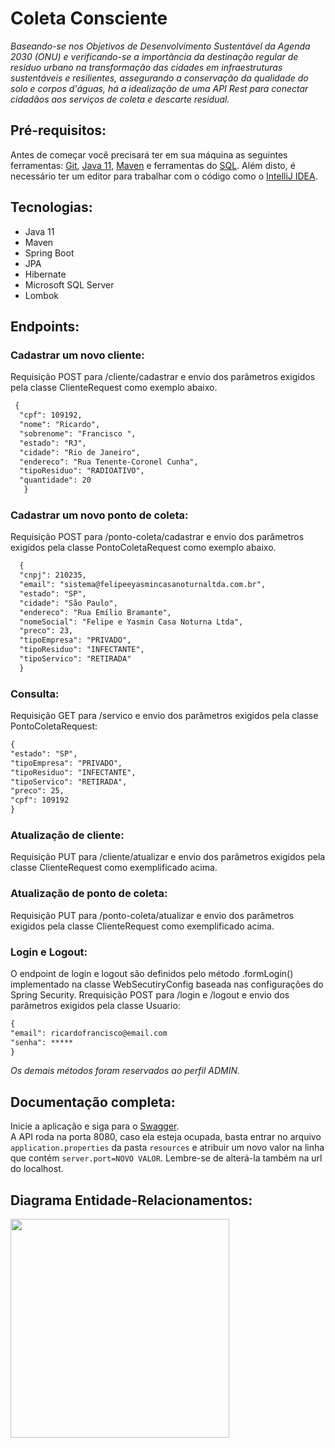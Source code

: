 # Coleta Consciente
<i>Baseando-se nos Objetivos de Desenvolvimento Sustentável da Agenda 2030 (ONU) e verificando-se a importância da destinação regular de resíduo urbano na transformação das cidades em 
infraestruturas sustentáveis e resilientes, assegurando a conservação da qualidade do solo e corpos d'águas, há a idealização de uma API Rest para conectar cidadãos aos serviços de coleta
e descarte residual.</i>

<h2>Pré-requisitos:</h2><a id="pre-requisitos"></a>

Antes de começar você precisará ter em sua máquina as seguintes ferramentas: [Git](https://git-scm.com/),
[Java 11](https://www.oracle.com/java/technologies/javase-jdk11-downloads.html), [Maven](https://maven.apache.org/download.cgi) e ferramentas do [SQL](https://www.microsoft.com/pt-br/sql-server/sql-server-downloads). 
Além disto, é necessário ter um editor para trabalhar com o código como o [IntelliJ IDEA](https://www.jetbrains.com/pt-br/idea/download/).
 
<h2>Tecnologias:</h2><a id="tecnologias"></a>
  
 <ul>
  <li>Java 11</li>
  <li>Maven</li>
  <li>Spring Boot</li>
  <li>JPA</li>
  <li>Hibernate</li>
  <li>Microsoft SQL Server</li>
  <li>Lombok</li>
  </ul>
  
  <h2>Endpoints:</h2>
  <h3>Cadastrar um novo cliente:</h3>
  Requisição POST para /cliente/cadastrar  e envio dos parâmetros exigidos pela classe ClienteRequest como exemplo abaixo.
 
```html
 {
  "cpf": 109192,
  "nome": "Ricardo",
  "sobrenome": "Francisco ",
  "estado": "RJ",
  "cidade": "Rio de Janeiro",
  "endereco": "Rua Tenente-Coronel Cunha",
  "tipoResiduo": "RADIOATIVO",
  "quantidade": 20
   }
```

  
  <h3>Cadastrar um novo ponto de coleta:</h3>
  Requisição POST para /ponto-coleta/cadastrar e envio dos parâmetros exigidos pela classe PontoColetaRequest como exemplo abaixo.
  

```html
  {
  "cnpj": 210235,
  "email": "sistema@felipeeyasmincasanoturnaltda.com.br",
  "estado": "SP",
  "cidade": "São Paulo",
  "endereco": "Rua Emílio Bramante",
  "nomeSocial": "Felipe e Yasmin Casa Noturna Ltda",
  "preco": 23,
  "tipoEmpresa": "PRIVADO",
  "tipoResiduo": "INFECTANTE",
  "tipoServico": "RETIRADA"
  }
```
  
  <h3>Consulta:</h3>
  Requisição GET para /servico e envio dos parâmetros exigidos pela classe PontoColetaRequest:
  
  ```html
  {
  "estado": "SP",
  "tipoEmpresa": "PRIVADO",
  "tipoResiduo": "INFECTANTE",
  "tipoServico": "RETIRADA",
  "preco": 25,
  "cpf": 109192
  }
  ```
  
  
  <h3>Atualização de cliente:</h3>
  Requisição PUT para /cliente/atualizar e envio dos parâmetros exigidos pela classe ClienteRequest como exemplificado acima.
  
  <h3>Atualização de ponto de coleta:</h3>
  Requisição PUT para /ponto-coleta/atualizar e envio dos parâmetros exigidos pela classe ClienteRequest como exemplificado acima.
    
  <h3> Login e Logout:</h3>
  O endpoint de login e logout são definidos pelo método .formLogin() implementado na classe WebSecutiryConfig baseada nas configurações do Spring Security.
  Rrequisição POST para /login e /logout e envio dos parâmetros exigidos pela classe Usuario:
  
  ```html
 {
 "email": ricardofrancisco@email.com
 "senha": *****
 }
  ```
  
  
  <i>Os demais métodos foram reservados ao perfil ADMIN.</i>
     
  <h2> Documentação completa:</h2>  
  
  Inicie a aplicação e siga para o [Swagger](http://localhost:8080/swagger-ui.html).  
  A API roda na porta 8080, caso ela esteja ocupada, basta entrar no arquivo `application.properties` da pasta `resources` e atribuir um novo valor na linha que contém `server.port=NOVO VALOR`. 
  Lembre-se de alterá-la também na url do localhost.
  
  
<h2>Diagrama Entidade-Relacionamentos:</h2>  

 <img height="350em" src="https://lh3.googleusercontent.com/SGC5vF0rwT1VZ4Pvt_00zFMhr6sm0cxiAbB_SYAxR3njU45-y0uTpikJeKwfEcZzOi4r6EvNvY78nOEN8ngMJEQ-NbZhd6wiula_FD1cdX2E6BoG6oUpeE9kag86v-P2sgN5oWXrSjpNp0ci9frziRwBv45fek3CPjU25mqxKomLvFpAD4MUgeaCMWnb9FmFXRM8-QD0AHYWmdT61PF97-xw5ZBKaow9eeICH7k2acVk1GCvQOXltQ5EJCyyLtm3qOO49l5qx-n64TJLjKRbk86SDFS03zSpElPTj4JqppH676BV2TAH9q-GKyICo6L-3tLbg_2B2j-AjgeJvjauYCnM68ZkG4u7LtQ000ppVQ3WkL3zimEouCbr36YNBwpzW8A6ZhxpJWqGOl0jWzpwRL6SRMCydKD0fAAkfJ6XA1gwvm1z5IC8A2N2FEwqYH23bE-pq5fC0Srmkdse0WKLCme42rwSnmBF2S79eSsPV4uPd8RLpcW3C4E_agP6qBX_8nlJMOr5URE6tb98MUmvhUFrinnzc9YaUzTYwqhMbjM1oLRejWHuBkAaGWbg3RWa6NY6pJQm__1Fj3-E1zkBtpAMvEmIUyYOPuC3Uxi9d4a8BO2rH_fjKxmnDnkWYzxe99MmxW0WsfBGXGICezOm-LQ8fO1M9LWxs6QQDRWynzZqozxGPMdkboriWDzoUR_7JnBOqiQW4bRNX4yfTf3R22Ml=w1042-h381-no?authuser=0" align="center">
     
